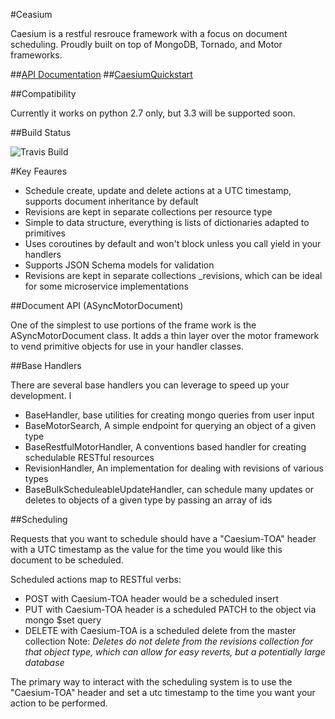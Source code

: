 #Ceasium

Caesium is a restful resrouce framework with a focus on document scheduling.  Proudly built on top of MongoDB, Tornado, and Motor frameworks.  

##[API Documentation](http://urbn.github.com/caesium)
##[CaesiumQuickstart](http://github.com/urbn/CaesiumQuickstart)

##Compatibility

Currently it works on python 2.7 only, but 3.3 will be supported soon.

##Build Status

![Travis Build](https://travis-ci.org/urbn/Caesium.svg?branch=master)

#Key Feaures

- Schedule create, update and delete actions at a UTC timestamp, supports document inheritance by default
- Revisions are kept in separate collections per resource type
- Simple to data structure, everything is lists of dictionaries adapted to primitives
- Uses coroutines by default and won't block unless you call yield in your handlers
- Supports JSON Schema models for validation
- Revisions are kept in separate collections <type>_revisions, which can be ideal for some microservice implementations

##Document API (ASyncMotorDocument)

One of the simplest to use portions of the frame work is the ASyncMotorDocument class. 
It adds a thin layer over the motor framework to vend primitive objects for use in your handler classes.

##Base Handlers 

There are several base handlers you can leverage to speed up your development.  l

- BaseHandler, base utilities for creating mongo queries from user input
- BaseMotorSearch, A simple endpoint for querying an object of a given type
- BaseRestfulMotorHandler, A conventions based handler for creating schedulable RESTful resources
- RevisionHandler, An implementation for dealing with revisions of various types
- BaseBulkScheduleableUpdateHandler, can schedule many updates or deletes to objects of a given type by passing an array of ids

##Scheduling

Requests that you want to schedule should have a "Caesium-TOA" header with a UTC
timestamp as the value for the time you would like this document to be scheduled.

Scheduled actions map to RESTful verbs: 

- POST with Caesium-TOA header would be a scheduled insert
- PUT with Caesium-TOA header is a scheduled PATCH to the object via mongo $set query
- DELETE with Caesium-TOA is a scheduled delete from the master collection
Note: *Deletes do not delete from the revisions collection for that object type, which can allow for easy reverts, but a potentially large database*

The primary way to interact with the scheduling system is to use the "Caesium-TOA" header and set a utc timestamp to the time you want your action to be performed.
